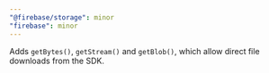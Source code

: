 ```yaml
---
"@firebase/storage": minor
"firebase": minor
---
```


Adds `getBytes()`, `getStream()` and `getBlob()`, which allow direct file downloads from the SDK.
